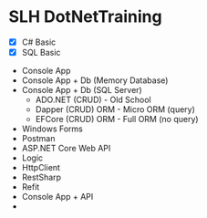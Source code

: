 # SLH DotNetTraining

- [x] C# Basic
- [x] SQL Basic
- Console App
- Console App + Db (Memory Database)
- Console App + Db (SQL Server) 
	- ADO.NET (CRUD) - Old School
	- Dapper (CRUD) ORM - Micro ORM (query)
	- EFCore (CRUD) ORM - Full ORM (no query)
- Windows Forms
- Postman
- ASP.NET Core Web API
- Logic
- HttpClient
- RestSharp
- Refit
- Console App + API
- 